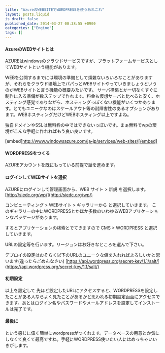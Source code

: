 ```yaml
---
title: "AzureのWEBSITEでWORDPRESSを使うあれこれ"
layout: posts.liquid
is_draft: false
published_date: 2014-03-27 00:38:55 +0900
categories: ["Engine"]
tags: []
---
```


#### AzureのWEBサイトとは
AZUREはwindowsのクラウドサービスですが、プラットフォームサービスとしてWEBサイトという機能があります。

WEBを公開するまでには環境の準備として煩雑ないろいろなことがありますが、それらをクラウド環境上でパパっとWEBサイトやっていきましょうというのがWEBサイトと言う機能の概要みたいです。 サーバ構築とか一切なくすぐに制作に入る準備が数ステップで作れます。料金も仮想サーバと比べると安く、ホスティング感覚でありながら、ホスティングっぽくない機能がいくつかあります。とてもユニークなのはスケールアウト等の耐障害性のあるオプションがあります。WEBホスティングだけどWEBホスティング以上ですよね。

独自ドメインやSSLは無料枠の中ではできないっぽいです。まぁ無料でwpの環境がこんな手軽に作れればもう良い良いです。

[embed]http://www.windowsazure.com/ja-jp/services/web-sites/[/embed]

#### WORDPRESSをつくる
AZUREアカウントを既にもっている前提で話を進めます。

#### ログインしてWEBサイトを選択
AZUREにログインして管理画面から、WEB サイト \> 新規 を選択します。 [http://siedc.org/wp/](http://siedc.org/wp/)

コンピューティング \> WEBサイト \> ギャラリーから と選択していきます。 このギャラリーの中にWORDPRESSとかほか多数のいわゆるWEBアプリケーションなパッケージがあります。

するとアプリケーションの検索とでてきますので CMS \> WORDPRESS と選択していきます。

URLの設定等を行います。リージョンはお好きなところを選んで下さい。

デプロイの設定はおそらく以下のURLのユニークな値を入れればよろしいかと思います(違ったらごめんなさい) [https://api.wordpress.org/secret-key/1.1/salt/](https://api.wordpress.org/secret-key/1.1/salt/)

#### 初期設定
以上を設定して 先ほど設定したURLにアクセスすると、WORDPRESSを設定したことがある人ならよく見たことがあるかと思われる初期設定画面にアクセスできます。あとはログイン名やパスワードやメールアドレスを設定してインストールは完了です。

#### 最後に
という感じに偉く簡単にwordpressがつくれます。データベースの用意とか気にしなくて良くて最高ですね。手軽にWORDPRESS使いたい人にはめっちゃいいきがします。


